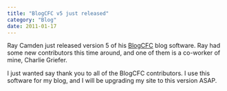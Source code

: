 ```yaml
---
title: "BlogCFC v5 just released"
category: "Blog"
date: 2011-01-17
---
```



Ray Camden just released version 5 of his [BlogCFC](http://ray.camdenfamily.com/projects/blogcfc/) blog software. Ray had some new contributors this time around, and one of them is a co-worker of mine, Charlie Griefer.

I just wanted say thank you to all of the BlogCFC contributors. I use this software for my blog, and I will be upgrading my site to this version ASAP.